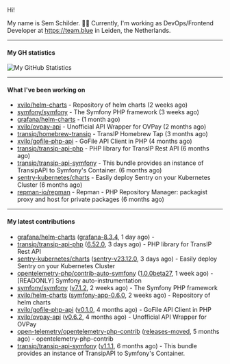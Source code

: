 Hi!

My name is Sem Schilder. 👋🏻 Currently, I'm working as DevOps/Frontend Developer at https://team.blue in Leiden, the Netherlands.

---

#### My GH statistics

![My GitHub Statistics](https://github-readme-stats.vercel.app/api?username=xvilo&show_icons=true&count_private=true&hide_title=true)

---

#### What I've been working on

- [xvilo/helm-charts](https://github.com/xvilo/helm-charts) - Repository of helm charts (2 weeks ago)
- [symfony/symfony](https://github.com/symfony/symfony) - The Symfony PHP framework (3 weeks ago)
- [grafana/helm-charts](https://github.com/grafana/helm-charts) -  (1 month ago)
- [xvilo/ovpay-api](https://github.com/xvilo/ovpay-api) - Unofficial API Wrapper for OVPay (2 months ago)
- [transip/homebrew-transip](https://github.com/transip/homebrew-transip) - TransIP Homebrew Tap (3 months ago)
- [xvilo/gofile-php-api](https://github.com/xvilo/gofile-php-api) - GoFile API Client in PHP (4 months ago)
- [transip/transip-api-php](https://github.com/transip/transip-api-php) - PHP library for TransIP Rest API (6 months ago)
- [transip/transip-api-symfony](https://github.com/transip/transip-api-symfony) - This bundle provides an instance of TransipAPI to Symfony&#39;s Container. (6 months ago)
- [sentry-kubernetes/charts](https://github.com/sentry-kubernetes/charts) - Easily deploy Sentry on your Kubernetes Cluster (6 months ago)
- [repman-io/repman](https://github.com/repman-io/repman) - Repman - PHP Repository Manager: packagist proxy and host for private packages  (6 months ago)

---

#### My latest contributions

- [grafana/helm-charts](https://github.com/grafana/helm-charts) ([grafana-8.3.4](https://github.com/grafana/helm-charts/releases/tag/grafana-8.3.4), 1 day ago) - 
- [transip/transip-api-php](https://github.com/transip/transip-api-php) ([6.52.0](https://github.com/transip/transip-api-php/releases/tag/6.52.0), 3 days ago) - PHP library for TransIP Rest API
- [sentry-kubernetes/charts](https://github.com/sentry-kubernetes/charts) ([sentry-v23.12.0](https://github.com/sentry-kubernetes/charts/releases/tag/sentry-v23.12.0), 3 days ago) - Easily deploy Sentry on your Kubernetes Cluster
- [opentelemetry-php/contrib-auto-symfony](https://github.com/opentelemetry-php/contrib-auto-symfony) ([1.0.0beta27](https://github.com/opentelemetry-php/contrib-auto-symfony/releases/tag/1.0.0beta27), 1 week ago) - [READONLY] Symfony auto-instrumentation
- [symfony/symfony](https://github.com/symfony/symfony) ([v7.1.2](https://github.com/symfony/symfony/releases/tag/v7.1.2), 2 weeks ago) - The Symfony PHP framework
- [xvilo/helm-charts](https://github.com/xvilo/helm-charts) ([symfony-app-0.6.0](https://github.com/xvilo/helm-charts/releases/tag/symfony-app-0.6.0), 2 weeks ago) - Repository of helm charts
- [xvilo/gofile-php-api](https://github.com/xvilo/gofile-php-api) ([v0.1.0](https://github.com/xvilo/gofile-php-api/releases/tag/v0.1.0), 4 months ago) - GoFile API Client in PHP
- [xvilo/ovpay-api](https://github.com/xvilo/ovpay-api) ([v0.6.2](https://github.com/xvilo/ovpay-api/releases/tag/v0.6.2), 4 months ago) - Unofficial API Wrapper for OVPay
- [open-telemetry/opentelemetry-php-contrib](https://github.com/open-telemetry/opentelemetry-php-contrib) ([releases-moved](https://github.com/open-telemetry/opentelemetry-php-contrib/releases/tag/releases-moved), 5 months ago) - opentelemetry-php-contrib
- [transip/transip-api-symfony](https://github.com/transip/transip-api-symfony) ([v1.1.1](https://github.com/transip/transip-api-symfony/releases/tag/v1.1.1), 6 months ago) - This bundle provides an instance of TransipAPI to Symfony&#39;s Container.

